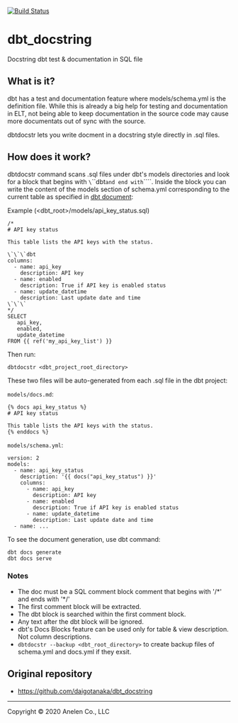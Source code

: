 [![Build Status](https://travis-ci.com/daigotanaka/dbt_docstring.svg?branch=master)](https://travis-ci.com/daigotanaka/dbt_docstring)

# dbt_docstring

Docstring dbt test & documentation in SQL file

## What is it?

dbt has a test and documentation feature where models/schema.yml is the
definition file. While this is already a big help for testing and
documentation in ELT, not being able to keep documentation in the source code
may cause more documentats out of sync with the source.

dbtdocstr lets you write docment in a docstring style directly in .sql files.

## How does it work?

dbtdocstr command scans .sql files under dbt's models directories and look for
a block that begins with `\`\`\`dbt` and end with `\`\`\``.
Inside the block you can write the content of the models section of schema.yml
corresponding to the current table as specified in
[dbt document](https://docs.getdbt.com/docs/building-a-dbt-project/documentation/):

Example (<dbt_root>/models/api_key_status.sql)
```
/*
# API key status

This table lists the API keys with the status.

\`\`\`dbt
columns:
  - name: api_key
    description: API key
  - name: enabled
    description: True if API key is enabled status
  - name: update_datetime
    description: Last update date and time
\`\`\`
*/
SELECT
   api_key,
   enabled,
   update_datetime
FROM {{ ref('my_api_key_list') }}
```

Then run:

```
dbtdocstr <dbt_project_root_directory>
```

These two files will be auto-generated from each .sql file in the dbt project:

`models/docs.md`:
```
{% docs api_key_status %}
# API key status

This table lists the API keys with the status.
{% enddocs %}
```

`models/schema.yml`:
```
version: 2
models:
  - name: api_key_status
    description: '{{ docs("api_key_status") }}'
    columns:
      - name: api_key
        description: API key
      - name: enabled
        description: True if API key is enabled status
      - name: update_datetime
        description: Last update date and time
  - name: ...
 ```

To see the document generation, use dbt command:

```
dbt docs generate
dbt docs serve
```

### Notes

- The doc must be a SQL comment block comment that begins with '/\*' and ends with '\*/'
- The first comment block will be extracted.
- The dbt block is searched within the first comment block.
- Any text after the dbt block will be ignored.
- dbt's Docs Blocks feature can be used only for table & view description. Not column descriptions.
- `dbtdocstr --backup <dbt_root_directory>` to create backup files of schema.yml and docs.yml if they exsit.

## Original repository

- https://github.com/daigotanaka/dbt_docstring

---

Copyright &copy; 2020 Anelen Co., LLC
